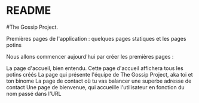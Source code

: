 # README

#The Gossip Project. 

Premières pages de l'application : quelques pages statiques et les pages potins

Nous allons commencer aujourd'hui par créer les premières pages :

La page d'accueil, bien entendu. Cette page d'accueil affichera tous les potins créés
La page qui présente l'équipe de The Gossip Project, aka toi et ton binome
La page de contact où tu vas balancer une superbe adresse de contact
Une page de bienvenue, qui accueille l'utilisateur en fonction du nom passé dans l'URL
